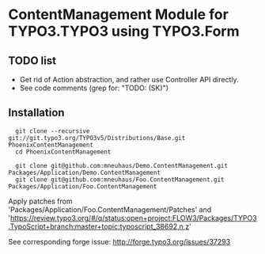 # ContentManagement Module for TYPO3.TYPO3 using TYPO3.Form

## TODO list

* Get rid of Action abstraction, and rather use Controller API directly.
* See code comments (grep for: "TODO: (SK)")

## Installation

```
  git clone --recursive git://git.typo3.org/TYPO3v5/Distributions/Base.git PhoenixContentManagement
  cd PhoenixContentManagement

  git clone git@github.com:mneuhaus/Demo.ContentManagement.git Packages/Application/Demo.ContentManagement
  git clone git@github.com:mneuhaus/Foo.ContentManagement.git Packages/Application/Foo.ContentManagement
```

Apply patches from 'Packages/Application/Foo.ContentManagement/Patches' and 'https://review.typo3.org/#/q/status:open+project:FLOW3/Packages/TYPO3.TypoScript+branch:master+topic:typoscript_38692,n,z'

See corresponding forge issue: http://forge.typo3.org/issues/37293
